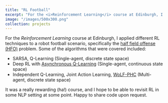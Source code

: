 ```yaml
---
title: "RL Football"
excerpt: "For the <i>Reinforcement Learning</i> course at Edinburgh, I applied different RL techniques to a particular robot football scenario, in a variety of settings (discrete vs continuous state-space, single vs multi-agent)."
image: "/images/500x300.png"
collection: projects
---
```


For the <i>Reinforcement Learning</i> course at Edinburgh, I applied different RL techniques to a robot football scenario, specifically the [half field offense (HFO)](https://github.com/raharrasy/HFO) problem. Some of the algorithms that were covered included:

- SARSA, Q-Learning (Single-agent, discrete state space)
- Deep RL with [Asynchronous Q-Learning](https://arxiv.org/pdf/1602.01783.pdf) (Single-agent, continuous state space)
- Independent Q-Learning, Joint Action Learning, [WoLF-PHC](http://www.cs.cmu.edu/~mmv/papers/01ijcai-mike.pdf) (Multi-agent, discrete state space)

It was a really rewarding (ha!) course, and I hope to be able to revisit RL in some NLP setting at some point. Happy to share code upon request.
